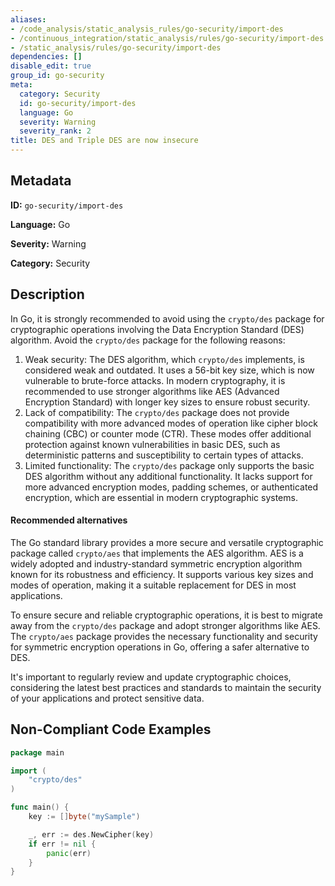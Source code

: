 ```yaml
---
aliases:
- /code_analysis/static_analysis_rules/go-security/import-des
- /continuous_integration/static_analysis/rules/go-security/import-des
- /static_analysis/rules/go-security/import-des
dependencies: []
disable_edit: true
group_id: go-security
meta:
  category: Security
  id: go-security/import-des
  language: Go
  severity: Warning
  severity_rank: 2
title: DES and Triple DES are now insecure
---
```

<!--  SOURCED FROM https://github.com/DataDog/datadog-static-analyzer-rule-docs -->


## Metadata
**ID:** `go-security/import-des`

**Language:** Go

**Severity:** Warning

**Category:** Security

## Description
In Go, it is strongly recommended to avoid using the `crypto/des` package for cryptographic operations involving the Data Encryption Standard (DES) algorithm. Avoid the `crypto/des` package for the following reasons:

1.  Weak security: The DES algorithm, which `crypto/des` implements, is considered weak and outdated. It uses a 56-bit key size, which is now vulnerable to brute-force attacks. In modern cryptography, it is recommended to use stronger algorithms like AES (Advanced Encryption Standard) with longer key sizes to ensure robust security.
2.  Lack of compatibility: The `crypto/des` package does not provide compatibility with more advanced modes of operation like cipher block chaining (CBC) or counter mode (CTR). These modes offer additional protection against known vulnerabilities in basic DES, such as deterministic patterns and susceptibility to certain types of attacks.
3.  Limited functionality: The `crypto/des` package only supports the basic DES algorithm without any additional functionality. It lacks support for more advanced encryption modes, padding schemes, or authenticated encryption, which are essential in modern cryptographic systems.

#### Recommended alternatives

The Go standard library provides a more secure and versatile cryptographic package called `crypto/aes` that implements the AES algorithm. AES is a widely adopted and industry-standard symmetric encryption algorithm known for its robustness and efficiency. It supports various key sizes and modes of operation, making it a suitable replacement for DES in most applications.

To ensure secure and reliable cryptographic operations, it is best to migrate away from the `crypto/des` package and adopt stronger algorithms like AES. The `crypto/aes` package provides the necessary functionality and security for symmetric encryption operations in Go, offering a safer alternative to DES.

It's important to regularly review and update cryptographic choices, considering the latest best practices and standards to maintain the security of your applications and protect sensitive data.


## Non-Compliant Code Examples
```go
package main

import (
	"crypto/des"
)

func main() {
	key := []byte("mySample")

	_, err := des.NewCipher(key)
	if err != nil {
		panic(err)
	}
}
```
